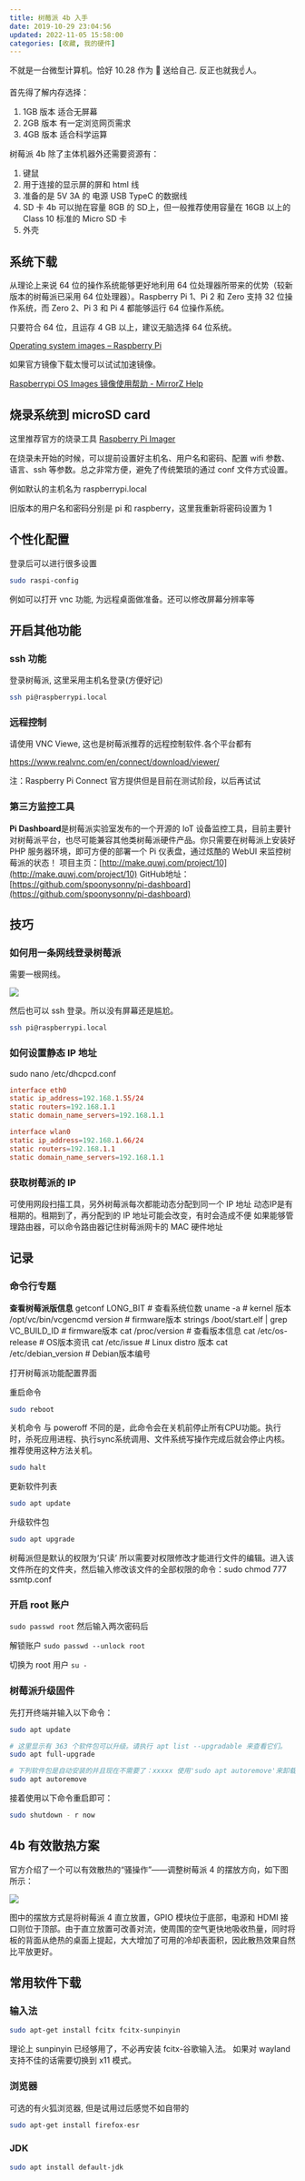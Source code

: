 ```yaml
---
title: 树莓派 4b 入手
date: 2019-10-29 23:04:56
updated: 2022-11-05 15:58:00
categories: [收藏, 我的硬件]
---
```


不就是一台微型计算机。恰好 10.28 作为 🎂 送给自己. 反正也就我☝️人。

首先得了解内存选择：

1. 1GB 版本 适合无屏幕
2. 2GB 版本 有一定浏览网页需求
3. 4GB 版本 适合科学运算

树莓派 4b 除了主体机器外还需要资源有： 

1. 键鼠
2. 用于连接的显示屏的屏和 html 线
3. 准备的是 5V 3A 的 电源 USB TypeC 的数据线
4. SD 卡 4b 可以抛在容量 8GB 的 SD上，但一般推荐使用容量在 16GB 以上的 Class 10 标准的 Micro SD 卡
5. 外壳

## 系统下载

从理论上来说 64 位的操作系统能够更好地利用 64 位处理器所带来的优势（较新版本的树莓派已采用 64 位处理器）。Raspberry Pi 1、Pi 2 和 Zero 支持 32 位操作系统，而 Zero 2、Pi 3 和 Pi 4 都能够运行 64 位操作系统。

只要符合 64 位，且运存 4 GB 以上，建议无脑选择 64 位系统。

[Operating system images – Raspberry Pi](https://www.raspberrypi.com/software/operating-systems/)

如果官方镜像下载太慢可以试试加速镜像。

[Raspberrypi OS Images 镜像使用帮助 - MirrorZ Help](https://help.mirrors.cernet.edu.cn/raspberry-pi-os-images/)

## 烧录系统到 microSD card

这里推荐官方的烧录工具 [Raspberry Pi Imager](https://downloads.raspberrypi.org/imager/imager_latest.exe)

在烧录未开始的时候，可以提前设置好主机名、用户名和密码、配置 wifi 参数、语言、ssh 等参数。总之非常方便，避免了传统繁琐的通过 conf 文件方式设置。

<!-- more -->

例如默认的主机名为 raspberrypi.local

旧版本的用户名和密码分别是 pi 和 raspberry，这里我重新将密码设置为 1

## 个性化配置

登录后可以进行很多设置

```sh
sudo raspi-config
```

例如可以打开 vnc 功能, 为远程桌面做准备。还可以修改屏幕分辨率等

## 开启其他功能

### ssh 功能

登录树莓派, 这里采用主机名登录(方便好记)

```sh
ssh pi@raspberrypi.local
```

### 远程控制

请使用 VNC Viewe, 这也是树莓派推荐的远程控制软件.各个平台都有

<https://www.realvnc.com/en/connect/download/viewer/>

注：Raspberry Pi Connect 官方提供但是目前在测试阶段，以后再试试

### 第三方监控工具

**Pi Dashboard**是树莓派实验室发布的一个开源的 IoT 设备监控工具，目前主要针对树莓派平台，也尽可能兼容其他类树莓派硬件产品。你只需要在树莓派上安装好 PHP 服务器环境，即可方便的部署一个 Pi 仪表盘，通过炫酷的 WebUI 来监控树莓派的状态！
项目主页：[http://make.quwj.com/project/10](http://make.quwj.com/project/10)
GitHub地址：[https://github.com/spoonysonny/pi-dashboard](https://github.com/spoonysonny/pi-dashboard)

## 技巧

### 如何用一条网线登录树莓派

需要一根网线。

![](/images/收藏-我的硬件/树莓派/wlan.png)

然后也可以 ssh 登录。所以没有屏幕还是尴尬。

```sh
ssh pi@raspberrypi.local
```

### 如何设置静态 IP 地址

sudo nano /etc/dhcpcd.conf

```conf
interface eth0
static ip_address=192.168.1.55/24
static routers=192.168.1.1
static domain_name_servers=192.168.1.1

interface wlan0
static ip_address=192.168.1.66/24
static routers=192.168.1.1
static domain_name_servers=192.168.1.1
```

### 获取树莓派的 IP

可使用网段扫描工具，另外树莓派每次都能动态分配到同一个 IP 地址
动态IP是有租期的。租期到了，再分配到的 IP 地址可能会改变，有时会造成不便
如果能够管理路由器，可以命令路由器记住树莓派网卡的 MAC 硬件地址

## 记录

### 命令行专题

**查看树莓派版信息**
getconf LONG_BIT        # 查看系统位数
uname -a            # kernel 版本
/opt/vc/bin/vcgencmd  version   # firmware版本
strings /boot/start.elf  |  grep VC_BUILD_ID    # firmware版本
cat /proc/version       # 查看版本信息
cat /etc/os-release     # OS版本资讯
cat /etc/issue          # Linux distro 版本
cat /etc/debian_version     # Debian版本编号

打开树莓派功能配置界面

重启命令

```sh
sudo reboot
```

关机命令
与 poweroff 不同的是，此命令会在关机前停止所有CPU功能。执行时，杀死应用进程、执行sync系统调用、文件系统写操作完成后就会停止内核。推荐使用这种方法关机。

```sh
sudo halt
```

更新软件列表

```sh
sudo apt update
```

升级软件包

```sh
sudo apt upgrade
```

树莓派但是默认的权限为‘只读’
所以需要对权限修改才能进行文件的编辑。进入该文件所在的文件夹，然后输入修改该文件的全部权限的命令：sudo chmod 777 ssmtp.conf

### 开启 root 账户

`sudo passwd root`
然后输入两次密码后

解锁账户
`sudo passwd --unlock root`

切换为 root 用户 `su -`

### 树莓派升级固件

先打开终端并输入以下命令：

```sh
sudo apt update

# 这里显示有 363 个软件包可以升级。请执行 apt list --upgradable 来查看它们。
sudo apt full-upgrade

# 下列软件包是自动安装的并且现在不需要了：xxxxx 使用'sudo apt autoremove'来卸载它(它们)。
sudo apt autoremove
```

接着使用以下命令重启即可：

```sh
sudo shutdown - r now
```

## 4b 有效散热方案

官方介绍了一个可以有效散热的“骚操作”——调整树莓派 4 的摆放方向，如下图所示：

![](https://upload-images.jianshu.io/upload_images/1662509-702da69d174be9b2.png?imageMogr2/auto-orient/strip|imageView2/2/w/728/format/webp)

图中的摆放方式是将树莓派 4 直立放置，GPIO 模块位于底部，电源和 HDMI 接口则位于顶部。由于直立放置可改善对流，使周围的空气更快地吸收热量，同时将板的背面从绝热的桌面上提起，大大增加了可用的冷却表面积，因此散热效果自然比平放更好。

## 常用软件下载

### 输入法

```sh
sudo apt-get install fcitx fcitx-sunpinyin
```

理论上 sunpinyin 已经够用了，不必再安装 fcitx-谷歌输入法。
如果对 wayland 支持不佳的话需要切换到 x11 模式。

### 浏览器

可选的有火狐浏览器, 但是试用过后感觉不如自带的

```sh
sudo apt-get install firefox-esr
```

### JDK

```sh
sudo apt install default-jdk
```
